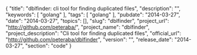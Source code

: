 {
	"title": "dblfinder: cli tool for finding duplicated files",
	"description": "",
	"keywords": [
		"golang"
	],
	"tags": [
		"golang"
	],
    "pubdate": "2014-03-27",
	"date": "2014-03-27",
	"topics": [],
	"slug": "dblfinder",
    "project_url": "http://github.com/peteraba/",
    "project_name": "dblfinder",
    "project_description": "Cli tool for finding duplicated files",
    "official_url": "http://github.com/peteraba/dblfinder",
    "version": "",
    "release_date": "2014-03-27",
    "section": "code"
}

